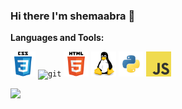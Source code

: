 ### Hi there I'm shemaabra 👋

<!--
**shemaabra/shemaabra** is a ✨ _special_ ✨ repository because its `README.md` (this file) appears on your GitHub profile.

Here are some ideas to get you started:

- 🔭 I’m currently working on ...
- 🌱 I’m currently learning ...
- 👯 I’m looking to collaborate on ...
- 🤔 I’m looking for help with ...
- 💬 Ask me about ...
- 📫 How to reach me: ...
- 😄 Pronouns: ...
- ⚡ Fun fact: ...
-->

<!-- <a href="https://github.com/shemaabra">
  <img align="center" src="https://github-readme-stats.vercel.app/api?username=shemaabra&show_icons=true&line_height=33&count_private=true&theme=tokyonight" alt="shemaabra's GitHub Stats" />
</a>

<a href="https://github.com/shemaabra">
  <img align="center" src="https://github-readme-stats.vercel.app/api/top-langs/?username=shemaabra&&hide=cmake&langs_count=4&line_height=35&theme=tokyonight" />
</a>

<h2>🏆 Github Profile Trophy</h2>
<img width=800 src="https://github-profile-trophy.vercel.app/?username=shemaabra&column=9&theme=gruvbox&no-frame=true"/> -->

<!-- [![shemaabra's GitHub stats](https://github-readme-stats.vercel.app/api?username=shemaabra&show_icons=true&theme=dark)](https://github.com/shemaabra/shemaabra) -->

<!-- [![Top Langs](https://github-readme-stats.vercel.app/api/top-langs/?username=shemaabra&show_icons=true&theme=dark)](https://github.com/shemaabra/github-readme-stats) -->

**Languages and Tools:**  


<code><img src="https://raw.githubusercontent.com/devicons/devicon/master/icons/css3/css3-original-wordmark.svg" alt="css3" width="40" height="40"/></code>
<code><img src="https://www.vectorlogo.zone/logos/git-scm/git-scm-icon.svg" alt="git" width="40" height="40"/></code>
<code><img src="https://raw.githubusercontent.com/devicons/devicon/master/icons/html5/html5-original-wordmark.svg" alt="html5" width="40" height="40"/></code>
<code><img src="https://raw.githubusercontent.com/devicons/devicon/master/icons/linux/linux-original.svg" alt="linux" width="40" height="40"/></code>
<code><img height="40" src="https://raw.githubusercontent.com/shemaabra/shemaabra/master/assets/python.png"></code>
<code><img height="40" src="https://raw.githubusercontent.com/shemaabra/shemaabra/master/assets/javascript.png"></code>


![](https://komarev.com/ghpvc/?username=shemaabra)